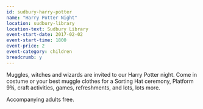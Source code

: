 ```yaml
---
id: sudbury-harry-potter
name: "Harry Potter Night"
location: sudbury-library
location-text: Sudbury Library
event-start-date: 2017-02-02
event-start-time: 1800
event-price: 2
event-category: children
breadcrumb: y
---
```


Muggles, witches and wizards are invited to our Harry Potter night. Come in costume or your best muggle clothes for a Sorting Hat ceremony, Platform 9&frac34;, craft activities, games, refreshments, and lots, lots more.

Accompanying adults free.
